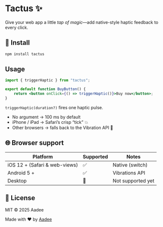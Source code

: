 # Tactus ✨

Give your web app a little _tap of magic_—add native-style haptic feedback to every click.

## 🚀 Install

```bash
npm install tactus
```

## Usage

```jsx
import { triggerHaptic } from "tactus";

export default function BuyButton() {
    return <button onClick={() => triggerHaptic()}>Buy now</button>;
}
```

`triggerHaptic(duration?)` fires one haptic pulse.
- No argument → 100 ms by default
- iPhone / iPad → Safari’s crisp “tick” 💥
- Other browsers → falls back to the Vibration API 📳

## 🌐 Browser support

| Platform                      | Supported | Notes             |
| ----------------------------- | --------- | ----------------- |
| iOS 12 + (Safari & web-views) | ✅        | Native (switch)   |
| Android 5 +                   | ✅        | Vibrations API    |
| Desktop                       | 🚫        | Not supported yet |

## 📄 License

MIT © 2025 Aadee

Made with ❤️ by [Aadee](https://x.com/aadeexyz)
